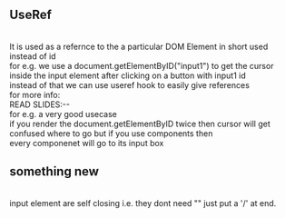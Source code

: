 ## UseRef

<br>
It is used as a refernce to the a particular DOM Element in short used instead of id 
<br>
for e.g. we use a document.getElementByID("input1") to get the cursor inside the input element after clicking on a button with input1 id
<br>
instead of that we can use useref hook to easily give references 
<br>
for more info:
<br>
READ SLIDES:--
<br>
for e.g. a very good usecase
<br>
if you render the document.getElementByID twice then cursor will get confused where to go but if you use components then<br>
every componenet will go to its input box 





## something new
<br>
input element are self closing i.e. they dont need "</input>" just put a '/' at end.



